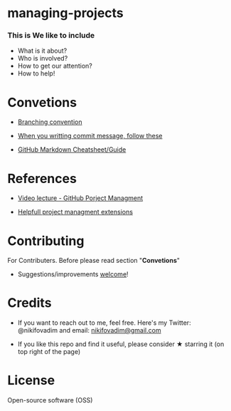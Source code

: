 # managing-projects

### This is We like to include 

- What is it about?
- Who is involved?
- How to get our attention?
- How to help!

# Convetions

* [Branching convention](https://gist.github.com/vnikifirov/1efff6c02294cf621b8b6a44e18019c1)

* [When you writting commit message, follow these](https://chris.beams.io/posts/git-commit/)

* [GitHub Markdown Cheatsheet/Guide](https://github.com/adam-p/markdown-here/wiki/Markdown-Cheatsheet)

# References

  * [Video lecture - GitHub Porject Managment](https://resources.github.com/webcasts/GitHub-managing-your-projects-thankyou/)

  * [Helpfull project managment extensions](https://github.com/marketplace/category/project-management)
  
# Contributing

  For Contributers. Before please read section "**Convetions**"   

  * Suggestions/improvements [welcome](https://github.com/vnikifirov/managing-projects/issues)!

# Credits

  * If you want to reach out to me, feel free. Here's my Twitter: @nikifovadim and email: nikifovadim@gmail.com
  
  * If you like this repo and find it useful, please consider ★ starring it (on top right of the page)

# License

  Open-source software (OSS) 

